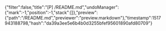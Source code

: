 {"filter":false,"title":"[P] /README.md","undoManager":{"mark":-1,"position":-1,"stack":[]},"preview":{"path":"/README.md","previewer":"preview.markdown"},"timestamp":1517943188798,"hash":"da39a3ee5e6b4b0d3255bfef95601890afd80709"}